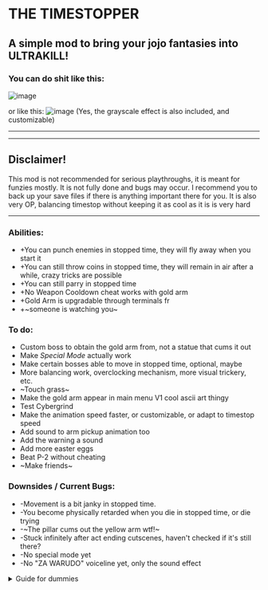 # THE TIMESTOPPER
A simple mod to bring your jojo fantasies into ULTRAKILL!
-------
### You can do shit like this:
![image](https://github.com/user-attachments/assets/912e29b0-0aaa-4d5c-9c75-2fb54d20edb7)


or like this:
![image](https://github.com/user-attachments/assets/36ec4e68-94fc-4c1c-8a82-60b53ae3a94c)
(Yes, the grayscale effect is also included, and customizable)




-----
------

## Disclaimer!
This mod is not recommended for serious playthroughs, it is meant for funzies mostly. It is not fully done and bugs may occur. I recommend you to back up your save files if there is anything important there for you.
It is also very OP, balancing timestop without keeping it as cool as it is is very hard

****

### Abilities:
+ +You can punch enemies in stopped time, they will fly away when you start it
+ +You can still throw coins in stopped time, they will remain in air after a while, crazy tricks are possible
+ +You can still parry in stopped time
+ +No Weapon Cooldown cheat works with gold arm
+ +Gold Arm is upgradable through terminals fr
+ +~someone is watching you~

### To do:
+ Custom boss to obtain the gold arm from, not a statue that cums it out
+ Make *Special Mode* actually work
+ Make certain bosses able to move in stopped time, optional, maybe
+ More balancing work, overclocking mechanism, more visual trickery, etc.
+ ~Touch grass~
+ Make the gold arm appear in main menu V1 cool ascii art thingy
+ Test Cybergrind
+ Make the animation speed faster, or customizable, or adapt to timestop speed
+ Add sound to arm pickup animation too
+ Add the warning a sound
+ Add more easter eggs
+ Beat P-2 without cheating
+ ~Make friends~

### Downsides / Current Bugs:
- -Movement is a bit janky in stopped time.
- -You become physically retarded when you die in stopped time, or die trying
- -~The pillar cums out the yellow arm wtf!~
- -Stuck infinitely after act ending cutscenes, haven't checked if it's still there?
- -No special mode yet
- -No "ZA WARUDO" voiceline yet, only the sound effect





<details>
  <summary>Guide for dummies</summary>
  
   ### to first get the gold arm, find this frickin' door:

  ![image](https://github.com/user-attachments/assets/ef4f57b3-d8e1-4428-886d-2b1fc1da7c17)

  
  #### The timestop ability will start with 3 seconds by default, you can upgrade your arm through this button
![image](https://github.com/user-attachments/assets/11be4c3f-bed5-4e1f-ba0c-4611bbe30c12)


#### and then this menu over here:
![image](https://github.com/user-attachments/assets/db0f0ee2-3562-449f-bebb-7840e6e571d6)


Each upgrade increases the time by around one second, changes by the upgrade count though.
</details>
